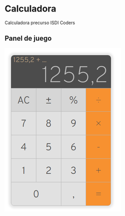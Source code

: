 # Calculadora
Calculadora precurso ISDI Coders

## Panel de juego
![Muestra 1](imagen-muestra-1.PNG)
